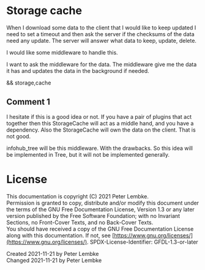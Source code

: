 # Storage cache

When I download some data to the client that I would like to keep updated I need to set a timeout and then ask the server if the checksums of the data need any update.
The server will answer what data to keep, update, delete.

I would like some middleware to handle this.

I want to ask the middleware for the data. The middleware give me the data it has and updates the data in the background if needed.

&& storage,cache

## Comment 1
I hesitate if this is a good idea or not. If you have a pair of plugins that act together then this StorageCache will act as a middle hand, and you have a dependency.
Also the StorageCache will own the data on the client. That is not good.

infohub_tree will be this middleware. With the drawbacks. So this idea will be implemented in Tree, but it will not be implemented generally.

# License
This documentation is copyright (C) 2021 Peter Lembke.  
Permission is granted to copy, distribute and/or modify this document under the terms of the GNU Free Documentation License, Version 1.3 or any later version published by the Free Software Foundation; with no Invariant Sections, no Front-Cover Texts, and no Back-Cover Texts.  
You should have received a copy of the GNU Free Documentation License along with this documentation. If not, see [https://www.gnu.org/licenses/](https://www.gnu.org/licenses/).  SPDX-License-Identifier: GFDL-1.3-or-later

Created 2021-11-21 by Peter Lembke  
Changed 2021-11-21 by Peter Lembke  
